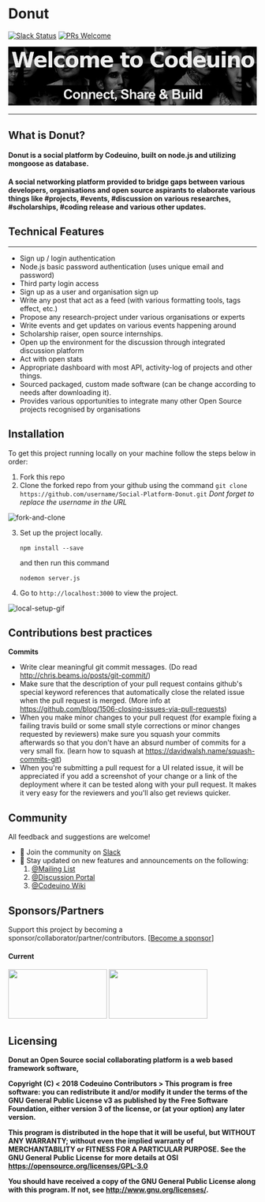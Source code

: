 # Donut

[![Slack Status](https://img.shields.io/badge/slack-chat-yellow.svg)](https://codeuino.slack.com)    [![PRs Welcome](https://img.shields.io/badge/PRs-welcome-brightgreen.svg?style=flat-square)](http://makeapullrequest.com)

![codeuino](READMEassets/codeuino.png)


---
## What is <strong>Donut</strong>?

#### Donut is a social platform by Codeuino, built on node.js and utilizing mongoose as database.
#### A social networking platform provided to bridge gaps between various developers, organisations and open source aspirants to elaborate various things like #projects, #events, #discussion on various researches, #scholarships, #coding release and various other updates.

## Technical Features
--------------------
* Sign up / login authentication
* Node.js basic password authentication (uses unique email and password)
* Third party login access
* Sign up as a user and organisation sign up
* Write any post that act as a feed (with various formatting tools, tags effect, etc.)
* Propose any research-project under various organisations or experts
* Write events and get updates on various events happening around
* Scholarship raiser, open source internships.
* Open up the environment for the discussion through integrated discussion platform
* Act with open stats
* Appropriate dashboard with most API, activity-log of projects and other things.
* Sourced packaged, custom made software (can be change according to needs after downloading it).
* Provides various opportunities to integrate many other Open Source projects recognised by organisations



Installation
------------
To get this project running locally on your machine follow the steps below in order:

1. Fork this repo
2. Clone the forked repo from your github using the command `git clone https://github.com/username/Social-Platform-Donut.git` 
_Dont forget to replace the username in the URL_

![fork-and-clone](READMEassets/forking-the-repo.gif)

3. Set up the project locally.

    ```shell
    npm install --save
    ```

    and then run this command

    ```shell
    nodemon server.js
    ```

4. Go to `http://localhost:3000` to view the project.

![local-setup-gif](READMEassets/running-locally.gif)

## Contributions best practices

**Commits**
* Write clear meaningful git commit messages. (Do read <http://chris.beams.io/posts/git-commit/>)
* Make sure that the description of your pull request contains github's special keyword references that automatically close the related issue when the pull request is merged. (More info at <https://github.com/blog/1506-closing-issues-via-pull-requests>)
* When you make minor changes to your pull request (for example fixing a failing travis build or some small style corrections or minor changes requested by reviewers) make sure you squash your commits afterwards so that you don't have an absurd number of commits for a very small fix. (learn how to squash at <https://davidwalsh.name/squash-commits-git>)
* When you're submitting a pull request for a UI related issue, it will be appreciated if you add a screenshot of your change or a link of the deployment where it can be tested along with your pull request. It makes it very easy for the reviewers and you'll also get reviews quicker.

## Community

All feedback and suggestions are welcome!

* 💬 Join the community on [Slack](https://join.slack.com/t/codeuino/shared_invite/enQtMzcxOTQwNzE4NzcxLWEyNzUxYjI0ZThiNWUyYWI5MzJlMTNmODMxN2NjMTcxODJkZmFhNTVkYmUyOTQ1YzgzNTlmMTVkYzVhMzdmNTQ )
* 📣 Stay updated on new features and announcements on the following:
  1. [@Mailing List](codeuino-devel@googlegroups.com)
  2. [@Discussion Portal](https://groups.google.com/d/forum/codeuino-devel)
  3. [@Codeuino Wiki](wiki.codeuino.org)


## Sponsors/Partners

Support this project by becoming a sponsor/collaborator/partner/contributors. 
[[Become a sponsor](https://codeuino.org/)]

#### Current

<a href="#" target="_blank"><img src="https://secure.meetupstatic.com/photos/event/2/6/d/b/600_456849947.jpeg" width="200" height="100" /></a>
<a href="#" target="_blank"><img src="https://upload.wikimedia.org/wikipedia/commons/f/ff/DigitalOcean_logo.svg" width="200" height="100" /></a>


## Licensing

<b>Donut an Open Source social collaborating platform is a web based framework software,
  
   Copyright (C) < 2018 Codeuino Contributors >
This program is free software: you can redistribute it and/or modify
    it under the terms of the GNU General Public License v3 as published by
    the Free Software Foundation, either version 3 of the license, or
    (at your option) any later version.

This program is distributed in the hope that it will be useful,
    but WITHOUT ANY WARRANTY; without even the implied warranty of
    MERCHANTABILITY or FITNESS FOR A PARTICULAR PURPOSE.  See the
    GNU General Public License for more details at OSI <https://opensource.org/licenses/GPL-3.0>

You should have received a copy of the GNU General Public License
    along with this program.  If not, see <http://www.gnu.org/licenses/>.
